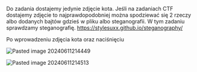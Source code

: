 Do zadania dostajemy jedynie zdjęcie kota. Jeśli na zadaniach CTF dostajemy zdjęcie to najprawdopodobniej można spodziewać się 2 rzeczy albo dodanych bajtów gdzieś w pliku albo steganografii. W tym zadaniu sprawdzamy steganografię. 
https://stylesuxx.github.io/steganography/

Po wprowadzeniu zdjęcia kota oraz naciśnięciu 

![Pasted image 20240611214449](Pasted%20image%2020240611214449.png)

![Pasted image 20240611214513](Pasted%20image%2020240611214513.png)